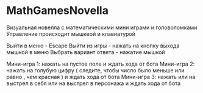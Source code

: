 # MathGamesNovella
Визуальная новелла с математическими мини играми и головоломками
Управление происходит мышкеой и клавиатурой

Выйти в меню - Escape
Выйти из игры - нажать на кнопку выхода мышкой в меню
Выбрать вариант ответа - нажатие мышкой

Мини-игра 1: нажать на пустое поле и ждать хода от бота
Мини-игра 2: нажать на голубую цифру ( следите, чтобы число было меньше или равно , чем красная ) и ждать хода от бота
Мини-игра 3: нажать или на выстрел в себя или на выстрел в персонажа и ждать хода от бота
